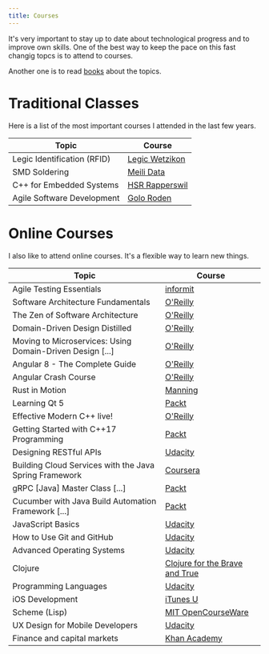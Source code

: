 ```yaml
---
title: Courses
---
```

It's very important to stay up to date about technological progress and to improve own skills. One of the best way to keep the pace on this fast changig topcs is to attend to courses.

Another one is to read [books]({filename}/pages/books.md) about the topics.

Traditional Classes
===================
Here is a list of the most important courses I attended in the last few years.


| Topic                       | Course                                  |
|-----------------------------|-----------------------------------------|
| Legic Identification (RFID) | [Legic Wetzikon](http://www.legic.com/) |
| SMD Soldering               | [Meili Data](http://www.meili-data.ch/) |
| C++ for Embedded Systems    | [HSR Rapperswil](http://www.hsr.ch/)    |
| Agile Software Development  | [Golo Roden](https://www.thenativeweb.io) |


Online Courses
==============
I also like to attend online courses. It's a flexible way to learn new things.

| Topic                                  | Course                                                                                             |
|----------------------------------------|----------------------------------------------------------------------------------------------------|
| Agile Testing Essentials               | [informit](https://www.informit.com/store/agile-testing-essentials-livelessons-video-training-9780134683263) |
| Software Architecture Fundamentals     | [O'Reilly](https://www.oreilly.com/library/view/software-architecture-fundamentals/9781491998991/) |
| The Zen of Software Architecture       | [O'Reilly](https://www.oreilly.com/library/view/the-zen-of/9781491934913/)                         |
| Domain-Driven Design Distilled         | [O'Reilly](https://www.oreilly.com/library/view/domain-driven-design-distilled/9780134593449/)     |
| Moving to Microservices: Using Domain-Driven Design [...] | [O'Reilly](https://www.oreilly.com/library/view/moving-to-microservices/9780134779270/) |
| Angular 8 - The Complete Guide         | [O'Reilly](https://www.oreilly.com/library/view/angular-8-/9781788998437/) |
| Angular Crash Course                   | [O'Reilly](https://www.oreilly.com/library/view/angular-crash-course/9781800209824/) |
| Rust in Motion                         | [Manning](https://www.manning.com/livevideo/rust-in-motion)                                        |
| Learning Qt 5                          | [Packt](https://www.packtpub.com/application-development/learning-qt-5-video)                      |
| Effective Modern C++ live!             | [O'Reilly](https://www.oreilly.com/pub/e/3357)                                                     |
| Getting Started with C++17 Programming | [Packt](https://www.packtpub.com/application-development/getting-started-c17-programming-video)    |
| Designing RESTful APIs                 | [Udacity](https://www.udacity.com)                                                                 |
| Building Cloud Services with the Java Spring Framework | [Coursera](https://www.coursera.org/learn/cloud-services-java-spring-framework)    |
| gRPC [Java] Master Class [...]  |[Packt](https://www.packtpub.com/product/grpc-java-master-class-build-modern-api-and-microservices-video/9781838558048)|
| Cucumber with Java Build Automation Framework [...]    | [Packt](https://www.packtpub.com/application-development/cucumber-java-build-automation-framework-less-code-video) |
| JavaScript Basics               | [Udacity](https://www.udacity.com)                                                                        |
| How to Use Git and GitHub       | [Udacity](https://www.udacity.com)                                                                        |
| Advanced Operating Systems      | [Udacity](https://www.udacity.com)                                                                        |
| Clojure                         | [Clojure for the Brave and True](http://www.braveclojure.com/)                                            |
| Programming Languages           | [Udacity](https://www.udacity.com/course/cs262)                                                           |
| iOS Development                 | [iTunes U](https://itunes.apple.com/us/course/developing-ios-7-apps-for/id733644550)                      |
| Scheme (Lisp) | [MIT OpenCourseWare](http://ocw.mit.edu/courses/electrical-engineering-and-computer-science/6-001-structure-and-interpretation-of-computer-programs-spring-2005/video-lectures/) |
| UX Design for Mobile Developers | [Udacity](https://www.udacity.com/course/ud849)                                                           |
| Finance and capital markets     | [Khan Academy](https://www.khanacademy.org/economics-finance-domain/core-finance)                         |
